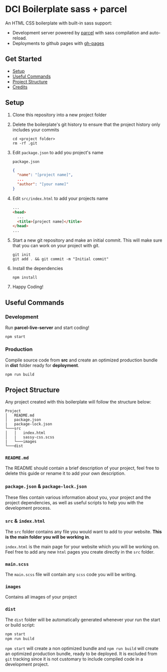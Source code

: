# DCI Boilerplate sass + parcel

An HTML CSS boilerplate with built-in sass support:

- Development server powered by [parcel](https://parceljs.org/) with sass compilation and auto-reload.
- Deployments to github pages with [gh-pages](https://www.npmjs.com/package/gh-pages)

## Get Started

- [Setup](#setup)
- [Useful Commands](#useful-commands)
- [Project Structure](#project-structure)
- [Credits](#credits)

## Setup

1. Clone this repository into a new project folder

2. Delete the boilerplate's git history to ensure that the project history only includes your commits

   ```
   cd <project folder>
   rm -rf .git
   ```

3. Edit `package.json` to add you project's name

   `package.json`

   ```json
   {
     "name": "[project name]",
     ...
     "author": "[your name]"
   }
   ```

4. Edit `src/index.html` to add your projects name

   ```html
   ...
   <head>
     ...
     <title>[project name]</title>
   </head>
   ...
   ```

5. Start a new git repository and make an initial commit. This will make sure that you can work on your project with git.

   ```
   git init
   git add . && git commit -m "Initial commit"
   ```

6. Install the dependencies

   ```
   npm install
   ```

7. Happy Coding!

## Useful Commands

### Development

Run **parcel-live-server** and start coding!

```
npm start
```

### Production

Compile source code from **src** and create an optimized production bundle in **dist** folder ready for **deployment**.

```
npm run build
```

## Project Structure

Any project created with this boilerplate will follow the structure below:

```
Project
│   README.md
│   package.json
|   package-lock.json
└───src
│   │   index.html
│   |   sassy-css.scss
|   └───images
└───dist
```

### `README.md`

The README should contain a brief description of your project, feel free to delete this guide or rename it to add your own description.

### `package.json` & `package-lock.json`

These files contain various information about you, your project and the project dependencies, as well as useful scripts to help you with the development process.

### `src` & `index.html`

The `src` folder contains any file you would want to add to your website. **This is the main folder you will be working in**.

`index.html` is the main page for your website which you will be working on. Feel free to add any new `html` pages you create directly in the `src` folder.

### `main.scss`

The `main.scss` file will contain any `scss` code you will be writing.

### `images`

Contains all images of your project

### `dist`

The `dist` folder will be automatically generated whenever your run the start or build script:

```bash
npm start
npm run build
```

`npm start` will create a non optimized bundle and `npm run build` will create an optimized production bundle, ready to be deployed. It is excluded from `git` tracking since it is not customary to include compiled code in a development project.
